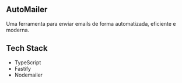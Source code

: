 ## AutoMailer
Uma ferramenta para enviar emails de forma automatizada, eficiente e moderna.  

## Tech Stack 
- TypeScript
- Fastify 
- Nodemailer

